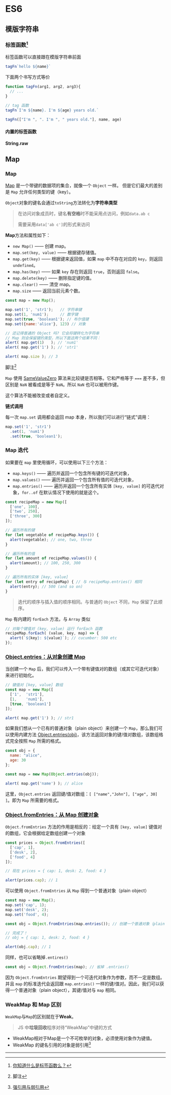 # ES6

## 模版字符串

### 标签函数[^标签]

标签函数可以直接跟在模版字符串前面

```javascript
tagFn`hello ${name}`
```

下面两个书写方式等价

```javascript
function tagFn(arg1, arg2, arg3){
  // ...
}

// tag 函数
tagFn`I'm ${name}. I'm ${age} years old.`

tagFn(["I'm ", ". I'm ", " years old."], name, age)
```

#### 内置的标签函数

**String.raw**

## Map

### Map

[Map](https://developer.mozilla.org/zh/docs/Web/JavaScript/Reference/Global_Objects/Map) 是一个带键的数据项的集合，就像一个 `Object` 一样。 但是它们最大的差别是 `Map` 允许任何类型的键（key）。

`Object`对象的键名会通过`toString`方法转化为**字符串类型**

> 在访问对象成员时，键名**有空格**时不能采用点访问，例如`data.ab c`
>
> 需要采用`data['ab c']`的形式来访问

**Map**方法和属性如下：

- `new Map()` —— 创建 map。
- `map.set(key, value)` —— 根据键存储值。
- `map.get(key)` —— 根据键来返回值，如果 `map` 中不存在对应的 `key`，则返回 `undefined`。
- `map.has(key)` —— 如果 `key` 存在则返回 `true`，否则返回 `false`。
- `map.delete(key)` —— 删除指定键的值。
- `map.clear()` —— 清空 map。
- `map.size` —— 返回当前元素个数。

```javascript
const map = new Map();

map.set('1', 'str1');   // 字符串键
map.set(1, 'num1');     // 数字键
map.set(true, 'boolean1'); // 布尔值键
map.set({name:'alice'}, 123) // 对象

// 还记得普通的 Object 吗? 它会将键转化为字符串
// Map 则会保留键的类型，所以下面这两个结果不同：
alert( map.get(1)   ); // 'num1'
alert( map.get('1') ); // 'str1'

alert( map.size ); // 3
```

脚注[^1]

`Map` 使用 [SameValueZero](https://tc39.github.io/ecma262/#sec-samevaluezero) 算法来比较键是否相等。它和严格等于 `===` 差不多，但区别是 `NaN` 被看成是等于 `NaN`。所以 `NaN` 也可以被用作键。

这个算法不能被改变或者自定义。

**链式调用**

每一次 `map.set` 调用都会返回 map 本身，所以我们可以进行“链式”调用：

```javascript
map.set('1', 'str1')
  .set(1, 'num1')
  .set(true, 'boolean1');
```

### Map 迭代

如果要在 `map` 里使用循环，可以使用以下三个方法：

- `map.keys()` —— 遍历并返回一个包含所有键的可迭代对象，
- `map.values()` —— 遍历并返回一个包含所有值的可迭代对象，
- `map.entries()` —— 遍历并返回一个包含所有实体 `[key, value]` 的可迭代对象，`for..of` 在默认情况下使用的就是这个。

```javascript
const recipeMap = new Map([
  ['one', 100],
  ['two', 250],
  ['three', 300]
]);

// 遍历所有的键
for (let vegetable of recipeMap.keys()) {
  alert(vegetable); // one, two, three
}

// 遍历所有的值
for (let amount of recipeMap.values()) {
  alert(amount); // 100, 250, 300
}

// 遍历所有的实体 [key, value]
for (let entry of recipeMap) { // 与 recipeMap.entries() 相同
  alert(entry); // 500 (and so on)
}
```

> 迭代的顺序与插入值的顺序相同。与普通的 `Object` 不同，`Map` 保留了此顺序。

`Map` 有内建的 `forEach` 方法，与 `Array` 类似

```javascript
// 对每个键值对 (key, value) 运行 forEach 函数
recipeMap.forEach( (value, key, map) => {
  alert(`${key}: ${value}`); // cucumber: 500 etc
});
```

### [Object.entries：从对象创建 Map](https://zh.javascript.info/map-set#objectentries-cong-dui-xiang-chuang-jian-map)

当创建一个 `Map` 后，我们可以传入一个带有键值对的数组（或其它可迭代对象）来进行初始化。

```javascript
// 键值对 [key, value] 数组
const map = new Map([
  ['1',  'str1'],
  [1,    'num1'],
  [true, 'boolean1']
]);

alert( map.get('1') ); // str1
```

如果我们想从一个已有的普通对象（plain object）来创建一个 `Map`，那么我们可以使用内建方法 [Object.entries(obj)](https://developer.mozilla.org/zh/docs/Web/JavaScript/Reference/Global_Objects/Object/entries)，该方法返回对象的键/值对数组，该数组格式完全按照 `Map` 所需的格式。

```javascript
const obj = {
  name: "alice",
  age: 30
};

const map = new Map(Object.entries(obj));

alert( map.get('name') ); // alice
```

这里，`Object.entries` 返回键/值对数组：`[ ["name","John"], ["age", 30] ]`。即为 `Map` 所需要的格式。

### [Object.fromEntries：从 Map 创建对象](https://zh.javascript.info/map-set#objectfromentries-cong-map-chuang-jian-dui-xiang)

`Object.fromEntries` 方法的作用是相反的：给定一个具有 `[key, value]` 键值对的数组，它会根据给定数组创建一个对象

```javascript
const prices = Object.fromEntries([
  ['cap', 1],
  ['desk', 2],
  ['food', 4]
]);

// 现在 prices = { cap: 1, desk: 2, food: 4 }

alert(prices.cap); // 1
```

可以使用 `Object.fromEntries` 从 `Map` 得到一个普通对象（plain object）

```javascript
const map = new Map();
map.set('cap', 1);
map.set('desk', 2);
map.set('food', 4);

const obj = Object.fromEntries(map.entries()); // 创建一个普通对象（plain object）(*)

// 完成了！
// obj = { cap: 1, desk: 2, food: 4 }

alert(obj.cap); // 1
```

同样，也可以省略掉`.entires()`

```javascript
const obj = Object.fromEntries(map); // 省掉 .entries()
```

因为 `Object.fromEntries` 期望得到一个可迭代对象作为参数，而不一定是数组。并且 `map` 的标准迭代会返回跟 `map.entries()` 一样的键/值对。因此，我们可以获得一个普通对象（plain object），其键/值对与 `map` 相同。

### WeakMap 和 Map 区别

`WeakMap`与`Map`的区别就在于**Weak**。

> JS 中**垃圾回收**程序对待“WeakMap”中键的方式

- WeakMap相对于Map是一个不可枚举的对象，必须使用对象作为键值。
- WeakMap 的键名引用的对象是弱引用[^r]

---

[^1]: 脚注

[^r]: [强引用与弱引用](https://juejin.cn/post/7039678880071827463)

[^标签]:[你知道什么是标签函数么？](https://mp.weixin.qq.com/s/oIo17rnnUi53UN3ZigyZKw)
